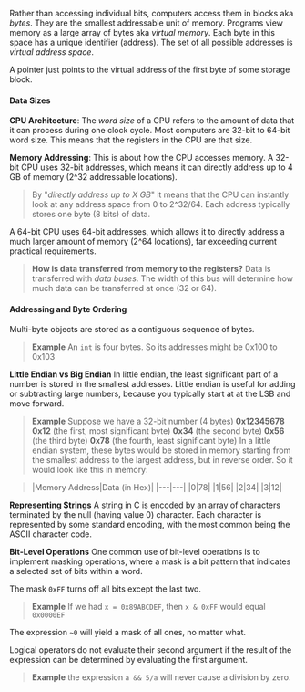 Rather than accessing individual bits, computers access them in blocks aka _bytes_. They are the smallest addressable unit of memory. Programs view memory as a large array of bytes aka _virtual memory_. Each byte in this space has a unique identifier (address). The set of all possible addresses is _virtual address space_.

A pointer just points to the virtual address of the first byte of some storage block. 

#### Data Sizes
**CPU Architecture**: The _word size_ of a CPU refers to the amount of data that it can process during one clock cycle. Most computers are 32-bit to 64-bit word size. This means that the registers in the CPU are that size.

**Memory Addressing**: This is about how the CPU accesses memory. A 32-bit CPU uses 32-bit addresses, which means it can directly address up to 4 GB of memory (2^32 addressable locations). 

> By "_directly address up to X GB_" it means that the CPU can instantly look at any address space from 0 to 2^32/64. Each address typically stores one byte (8 bits) of data.

A 64-bit CPU uses 64-bit addresses, which allows it to directly address a much larger amount of memory (2^64 locations), far exceeding current practical requirements.

> **How is data transferred from memory to the registers?**
> Data is transferred with _data buses_. The width of this bus will determine how much data can be transferred at once (32 or 64).
#### Addressing and Byte Ordering
Multi-byte objects are stored as a contiguous sequence of bytes.

>**Example**
> An `int` is four bytes. So its addresses might be 0x100 to 0x103

**Little Endian vs Big Endian**
In little endian, the least significant part of a number is stored in the smallest addresses. Little endian is useful for adding or subtracting large numbers, because you typically start at at the LSB and move forward.

>**Example**
>Suppose we have a 32-bit number (4 bytes) **0x12345678**
>**0x12** (the first, most significant byte)
>**0x34** (the second byte)
>**0x56** (the third byte)
>**0x78** (the fourth, least significant byte)
>In a little endian system, these bytes would be stored in memory starting from the smallest address to the largest address, but in reverse order. So it would look like this in memory:

>|Memory Address|Data (in Hex)|
|---|---|
|0|78|
|1|56|
|2|34|
|3|12|

**Representing Strings**
A string in C is encoded by an array of characters terminated by the null (having value 0) character. Each character is represented by some standard encoding, with the most common being the ASCII character code.

**Bit-Level Operations**
One common use of bit-level operations is to implement masking operations, where a mask is a bit pattern that indicates a selected set of bits within a word.

The mask `0xFF` turns off all bits except the last two.

>**Example**
>If we had `x = 0x89ABCDEF`, then `x & 0xFF` would equal `0x0000EF`

The expression `~0` will yield a mask of all ones, no matter what.

Logical operators do not evaluate their second argument if the result of the expression can be determined by evaluating the first argument.

>**Example**
>the expression `a && 5/a` will never cause a division by zero.

